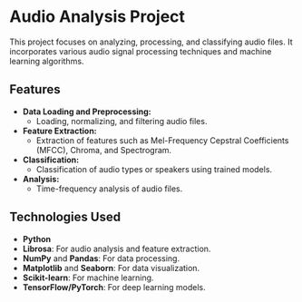 # Audio Analysis Project

This project focuses on analyzing, processing, and classifying audio files. It incorporates various audio signal processing techniques and machine learning algorithms.

## Features

- **Data Loading and Preprocessing:** 
  - Loading, normalizing, and filtering audio files.
- **Feature Extraction:**
  - Extraction of features such as Mel-Frequency Cepstral Coefficients (MFCC), Chroma, and Spectrogram.
- **Classification:**
  - Classification of audio types or speakers using trained models.
- **Analysis:**
  - Time-frequency analysis of audio files.

## Technologies Used

- **Python**
- **Librosa**: For audio analysis and feature extraction.
- **NumPy** and **Pandas**: For data processing.
- **Matplotlib** and **Seaborn**: For data visualization.
- **Scikit-learn**: For machine learning.
- **TensorFlow/PyTorch**: For deep learning models.
